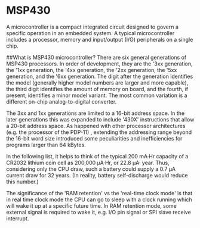 # MSP430
A microcontroller is a compact integrated circuit designed to govern a specific operation in an embedded system.
A typical microcontroller includes a processor, memory and input/output (I/O) peripherals on a single chip.

##What is MSP430 microcontroller?
There are six general generations of MSP430 processors. In order of development, they are the '3xx generation, the
'1xx generation, the '4xx generation, the '2xx generation, the '5xx generation, and the '6xx generation. The digit 
after the generation identifies the model (generally higher model numbers are larger and more capable), the third digit 
identifies the amount of memory on board, and the fourth, if present, identifies a minor model variant. The most common 
variation is a different on-chip analog-to-digital converter.

The 3xx and 1xx generations are limited to a 16-bit address space. In the later generations this was expanded to include 
'430X' instructions that allow a 20-bit address space. As happened with other processor architectures (e.g. the processor of the PDP-11)
, extending the addressing range beyond the 16-bit word size introduced some peculiarities and inefficiencies for programs larger than 64
kBytes.

In the following list, it helps to think of the typical 200 mA·Hr capacity of a CR2032 lithium coin cell as 200,000 μA·Hr, or 22.8 μA·
year. Thus, considering only the CPU draw, such a battery could supply a 0.7 μA current draw for 32 years. (In reality, battery 
self-discharge would reduce this number.)

The significance of the 'RAM retention' vs the 'real-time clock mode' is that in real time clock mode the CPU can go to sleep with a 
clock running which will wake it up at a specific future time. In RAM retention mode, some external signal is required to wake it,
e.g. I/O pin signal or SPI slave receive interrupt.
